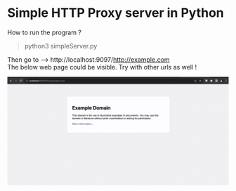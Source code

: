 # Simple HTTP Proxy server in Python

How to run the program ?

> python3 simpleServer.py

Then go to --> http://localhost:9097/http://example.com  
The below web page could be visible. Try with other urls as well !

![alt text](https://github.com/VrushaliJalgaonkar/http-proxy-server/blob/ee575dac29ff46028916cfcc7490a803328bf112/output.jpeg?raw=true)
